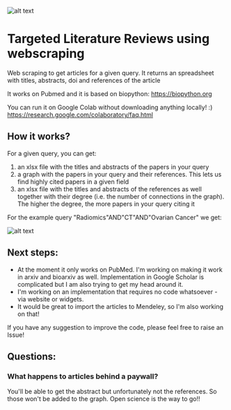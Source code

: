![alt text](https://github.com/paulamartingonzalez/Targeted_Literature_Reviews_via_webscrapping/blob/main/tlr2.jpg)

# Targeted Literature Reviews using webscraping 

Web scraping to get articles for a given query. It returns an spreadsheet with titles, abstracts, doi and references of the article

It works on Pubmed and it is based on biopython: https://biopython.org

You can run it on Google Colab without downloading anything locally! :) https://research.google.com/colaboratory/faq.html

## How it works?

For a given query, you can get:

1) an xlsx file with the titles and abstracts of the papers in your query
2) a graph with the papers in your query and their references. This lets us find highly cited papers in a given field
3) an xlsx file with the titles and abstracts of the references as well together with their degree (i.e. the number of connections in the graph). The higher the degree, the more papers in your query citing it

For the example query "Radiomics"AND"CT"AND"Ovarian Cancer" we get:




![alt text](https://github.com/paulamartingonzalez/WebScrappingLiterature/blob/main/Unknown-7.png)




## Next steps:
- At the moment it only works on PubMed. I'm working on making it work in arxiv and bioarxiv as well. Implementation in Google Scholar is complicated but I am also trying to get my head around it.
- I'm working on an implementation that requires no code whatsoever - via website or widgets.
- It would be great to import the articles to Mendeley, so I'm also working on that!

If you have any suggestion to improve the code, please feel free to raise an Issue!

## Questions:

### What happens to articles behind a paywall? 
You'll be able to get the abstract but unfortunately not the references. So those won't be added to the graph. Open science is the way to go!!
